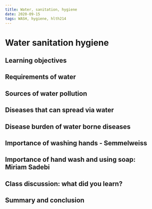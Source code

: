 ```yaml
---
title: Water, sanitation, hygiene
date: 2020-09-15
tags: WASH, hygiene, hlth214
---
```

# Water sanitation hygiene

## Learning objectives

## Requirements of water

## Sources of water pollution

## Diseases that can spread via water

## Disease burden of water borne diseases

## Importance of washing hands - Semmelweiss

## Importance of hand wash and using soap: Miriam Sadebi

## Class discussion: what did you learn?

## Summary and conclusion
